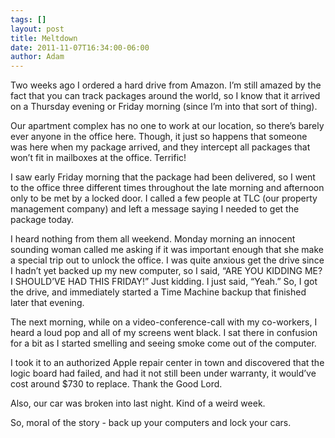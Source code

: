 ```yaml
---
tags: []
layout: post
title: Meltdown
date: 2011-11-07T16:34:00-06:00
author: Adam
---
```


Two weeks ago I ordered a hard drive from Amazon. I’m still amazed by the fact that you can track packages around the world, so I know that it arrived on a Thursday evening or Friday morning (since I’m into that sort of thing).

Our apartment complex has no one to work at our location, so there’s barely ever anyone in the office here. Though, it just so happens that someone was here when my package arrived, and they intercept all packages that won’t fit in mailboxes at the office. Terrific!

I saw early Friday morning that the package had been delivered, so I went to the office three different times throughout the late morning and afternoon only to be met by a locked door. I called a few people at TLC (our property management company) and left a message saying I needed to get the package today.

I heard nothing from them all weekend. Monday morning an innocent sounding woman called me asking if it was important enough that she make a special trip out to unlock the office. I was quite anxious get the drive since I hadn’t yet backed up my new computer, so I said, “ARE YOU KIDDING ME? I SHOULD’VE HAD THIS FRIDAY!” Just kidding. I just said, “Yeah.” So, I got the drive, and immediately started a Time Machine backup that finished later that evening.

The next morning, while on a video-conference-call with my co-workers, I heard a loud pop and all of my screens went black. I sat there in confusion for a bit as I started smelling and seeing smoke come out of the computer.

I took it to an authorized Apple repair center in town and discovered that the logic board had failed, and had it not still been under warranty, it would’ve cost around \$730 to replace. Thank the Good Lord.

Also, our car was broken into last night. Kind of a weird week.

So, moral of the story - back up your computers and lock your cars.
